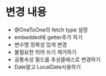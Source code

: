 # 변경 내용
+ @OneToOne의 fetch type 설정
+ embedded에 getter추가 하기
+ 변수명 정확성 있게 변경
+ 불필요한 띄어 쓰기 제거하기
+ 공통속성 필드를 추상클래스로 변경하기
+ Date말고 LocalDate사용하기
